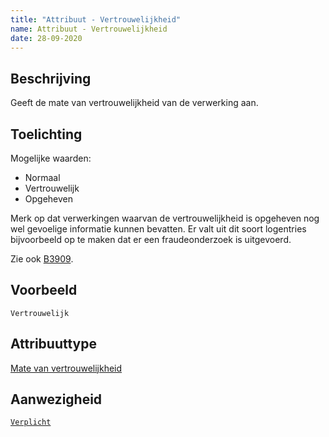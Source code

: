 ```yaml
---
title: "Attribuut - Vertrouwelijkheid"
name: Attribuut - Vertrouwelijkheid
date: 28-09-2020
---
```


## Beschrijving
Geeft de mate van vertrouwelijkheid van de verwerking aan.

## Toelichting
Mogelijke waarden:

-	Normaal
-	Vertrouwelijk
-	Opgeheven

Merk op dat verwerkingen waarvan de vertrouwelijkheid is opgeheven nog wel gevoelige informatie kunnen bevatten. Er valt uit dit soort logentries bijvoorbeeld op te maken dat er een fraudeonderzoek is uitgevoerd.

Zie ook [B3909](../../achtergronddocumentatie/ontwerp/artefacten/3909.md).

## Voorbeeld
`Vertrouwelijk`

## Attribuuttype
[Mate van vertrouwelijkheid](../attribuuttypen/Mate_van_vertrouwelijkheid.md)

## Aanwezigheid
[`Verplicht`](../../gegevenswoordenboek/readme.md#bijzondere-meta-attributen)
